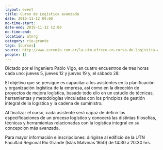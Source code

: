 ```yaml
---
layout: event 
title: Curso de Logística avanzada
date: 2015-11-12 09:00
no-time-start:
date-end: 2015-11-12 12:00
no-time-end:
location: utnrg
category: rio-grande
tags: [cursos]
source: http://www.surenio.com.ar/la-utn-ofrece-un-curso-de-logistica-avanzada/
people: []
---
```


Dictado por el Ingeniero Pablo Vigo, en cuatro encuentros de tres horas cada uno: jueves 5, jueves 12 y jueves 19 y, el sábado 28.

El objetivo que se persigue es capacitar a los asistentes en la planificación y organización logística de la empresa, así como en la dirección de proyectos de mejora logística, basado todo ello en un estudio de técnicas, herramientas y metodologías vinculadas con los principios de gestión integral de la logística y la cadena de suministro.

Al finalizar el curso, cada asistente será capaz de definir las especificaciones de un proceso logístico y conocerá las distintas filosofías, técnicas y herramientas relacionadas con la logística integral en su concepción más avanzada.

Para mayor información e inscripciones: dirigirse al edificio de la UTN Facultad Regional Río Grande (Islas Malvinas 1650) de 14:30 a 20:30 hrs.